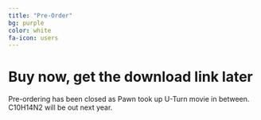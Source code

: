 ```yaml
---
title: "Pre-Order"
bg: purple
color: white
fa-icon: users
---
```

# **Buy now, get the download link later**
Pre-ordering has been closed as Pawn took up U-Turn movie in between. C10H14N2 will be out next year.



